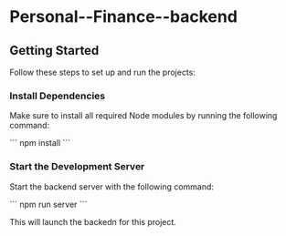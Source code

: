# Personal--Finance--backend

## Getting Started

Follow these steps to set up and run the projects:

### Install Dependencies

Make sure to install all required Node modules by running the following command:

\`\`\`
npm install
\`\`\`

### Start the Development Server

Start the backend server with the following command:

\`\`\`
npm run server
\`\`\`

This will launch the backedn for this project.
